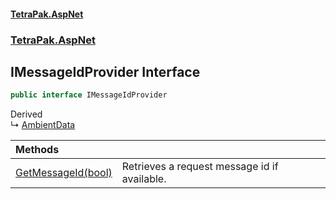 #### [TetraPak.AspNet](index.md 'index')
### [TetraPak.AspNet](TetraPak_AspNet.md 'TetraPak.AspNet')
## IMessageIdProvider Interface
```csharp
public interface IMessageIdProvider
```

Derived  
&#8627; [AmbientData](TetraPak_AspNet_AmbientData.md 'TetraPak.AspNet.AmbientData')  

| Methods | |
| :--- | :--- |
| [GetMessageId(bool)](TetraPak_AspNet_IMessageIdProvider_GetMessageId(bool).md 'TetraPak.AspNet.IMessageIdProvider.GetMessageId(bool)') | Retrieves a request message id if available. <br/> |
